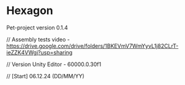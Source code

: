 # Hexagon
Pet-project version 0.1.4

// Assembly tests video - https://drive.google.com/drive/folders/1BKEVmV7WmYyvL1j82CLrT-ieZZK4VWgj?usp=sharing

// Version Unity Editor - 60000.0.30f1

// [Start] 06.12.24 (DD/MM/YY)